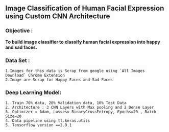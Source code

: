 ## Image Classification of Human Facial Expression using Custom CNN Architecture

### **Objective** :
**To build image classifier to classify human facial expression into happy and sad faces.**

### **Data Set** :
    1.Images for this data is Scrap from google using `All Images Download` Chrome Extension
    2.Image are Scrap for Happy Faces and Sad Faces

### **Deep Learning Model**:
    1. Train 70% data, 20% Validation data, 10% Test Data
    2. Architecture : 3 CNN Layers with Max pooling and 2 Dense Layer
    3. Optimizer = Adam, Losses= BinaryCrossEntropy, Epochs=20 , Batch Size=20
    4. Data pipeline using tf.keras.utils
    5. Tensorflow version ==2.9.1
